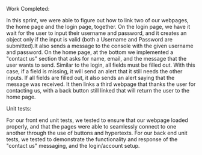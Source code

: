 
Work Completed:
 
In this sprint, we were able to figure out how to link two of our webpages, the home page and the login page, together. On the login page, we have it wait for the user to input their username and password, and it creates an object only if the input is valid (both a Username and Password are submitted).It also sends a message to the console with the given username and password. On the home page, at the bottom we implemented a "contact us" section that asks for name, email, and the message that the user wants to send. Similar to the login, all fields must be filled out. With this case, if a field is missing, it will send an alert that it still needs the other inputs. If all fields are filled out, it also sends an alert saying that the message was received. It then links a third webpage that thanks the user for contacting us, with a back button still linked that will return the user to the home page.

Unit tests:

For our front end unit tests, we tested to ensure that our webpage loaded properly, and that the pages were able to seamlessly connect to one another through the use of buttons and hypertexts. For our back end unit tests, we tested to demonstrate the functionality and response of the "contact us" messaging, and the login/account setup.
